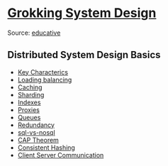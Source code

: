 [Grokking System Design](https://www.educative.io/collection/5668639101419520/5649050225344512)
====
Source: [educative](www.educative.io)

## Distributed System Design Basics
- [Key Characterics](key-characteristics.md)
- [Loading balancing](load-balancing.md)
- [Caching](caching.md)
- [Sharding](sharding.md)
- [Indexes](indexes.md)
- [Proxies](proxies.md)
- [Queues](queues.md)
- [Redundancy](redundancy.md)
- [sql-vs-nosql](sql-vs-nosql.md)
- [CAP Theorem](cap-theorem.md)
- [Consistent Hashing](consistent-hashing.md)
- [Client Server Communication](client-server-communication.md)
